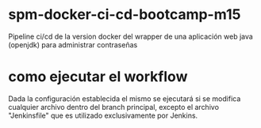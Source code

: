 # spm-docker-ci-cd-bootcamp-m15
Pipeline ci/cd de la version docker del wrapper de una aplicación web java (openjdk) para administrar contraseñas

# como ejecutar el workflow
Dada la configuración establecida el mismo se ejecutará si se modifica cualquier archivo dentro del branch principal, excepto el archivo "Jenkinsfile" que es utilizado exclusivamente por Jenkins.
